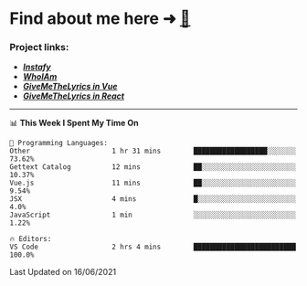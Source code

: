 # Find about me here ➜ [🧑](https://pauabella.dev)

### Project links:
- ***[Instafy](https://instafy.me)***
- ***[WhoIAm](https://pauabella.dev)***
- ***[GiveMeTheLyrics in Vue](https://lyrics.pauabella.dev)***
- ***[GiveMeTheLyrics in React](https://pauabella.dev/GiveMeTheLyrics)***

---
<!--START_SECTION:waka-->
📊 **This Week I Spent My Time On** 

```text
💬 Programming Languages: 
Other                    1 hr 31 mins        ██████████████████░░░░░░░   73.62% 
Gettext Catalog          12 mins             ██░░░░░░░░░░░░░░░░░░░░░░░   10.37% 
Vue.js                   11 mins             ██░░░░░░░░░░░░░░░░░░░░░░░   9.54% 
JSX                      4 mins              █░░░░░░░░░░░░░░░░░░░░░░░░   4.0% 
JavaScript               1 min               ░░░░░░░░░░░░░░░░░░░░░░░░░   1.22%

🔥 Editors: 
VS Code                  2 hrs 4 mins        █████████████████████████   100.0%

```


 Last Updated on 16/06/2021
<!--END_SECTION:waka-->
